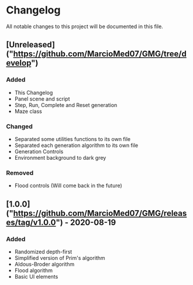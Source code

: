 # Changelog
All notable changes to this project will be documented in this file.

## [Unreleased] ("https://github.com/MarcioMed07/GMG/tree/develop")
### Added
- This Changelog
- Panel scene and script
- Step, Run, Complete and Reset generation
- Maze class
### Changed
- Separated some utilities functions to its own file
- Separated each generation algorithm to its own file
- Generation Controls
- Environment background to dark grey
### Removed
- Flood controls (Will come back in the future)

## [1.0.0] ("https://github.com/MarcioMed07/GMG/releases/tag/v1.0.0") - 2020-08-19
### Added
- Randomized depth-first
- Simplified version of Prim's algorithm
- Aldous-Broder algorithm
- Flood algorithm
- Basic UI elements 
